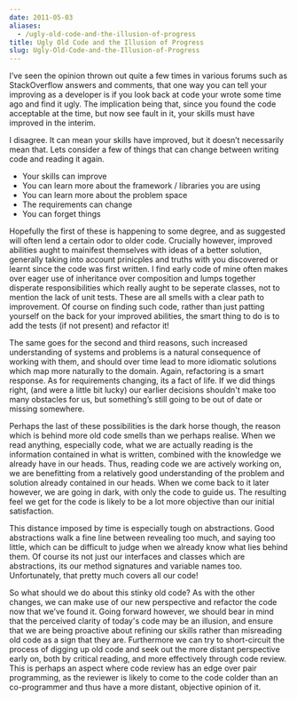 ```yaml
---
date: 2011-05-03
aliases:
  - /ugly-old-code-and-the-illusion-of-progress
title: Ugly Old Code and the Illusion of Progress
slug: Ugly-Old-Code-and-the-Illusion-of-Progress
---
```


I’ve seen the opinion thrown out quite a few times in various forums such as StackOverflow answers and comments, that one way you can tell your improving as a developer is if you look back at code your wrote some time ago and find it ugly. The implication being that, since you found the code acceptable at the time, but now see fault in it, your skills must have improved in the interim.
 
I disagree. It can mean your skills have improved, but it doesn’t necessarily mean that. Lets consider a few of things that can change between writing code and reading it again.

* Your skills can improve
* You can learn more about the framework / libraries you are using
* You can learn more about the problem space
* The requirements can change
* You can forget things

Hopefully the first of these is happening to some degree, and as suggested will often lend a certain odor to older code. Crucially however, improved abilities aught to mainifest themselves with ideas of a better solution, generally taking into account prinicples and truths with you discovered or learnt since the code was first written. I find early code of mine often makes over eager use of inheritance over composition and lumps together disperate responsibilities which really aught to be seperate classes, not to mention the lack of unit tests. These are all smells with a clear path to improvement. Of course on finding such code, rather than just patting yourself on the back for your improved abilities, the smart thing to do is to add the tests (if not present) and refactor it!
 
The same goes for the second and third reasons, such increased understanding of systems and problems is a natural consequence of working with them, and should over time lead to more idiomatic solutions which map more naturally to the domain. Again, refactoring is a smart response.
As for requirements changing, its a fact of life. If we did things right, (and were a little bit lucky) our earlier decisions shouldn't make too many obstacles for us, but something’s still going to be out of date or missing somewhere.

Perhaps the last of these possibilities is the dark horse though, the reason which is behind more old code smells than we perhaps realise. When we read anything, especially code, what we are actually reading is the information contained in what is written, combined with the knowledge we already have in our heads. Thus, reading code we are actively working on, we are benefitting from a relatively good understanding of the problem and solution already contained in our heads. When we come back to it later however, we are going in dark, with only the code to guide us. The resulting feel we get for the code is likely to be a lot more objective than our initial satisfaction.

This distance imposed by time is especially tough on abstractions. Good abstractions walk a fine line between revealing too much, and saying too little, which can be difficult to judge when we already know what lies behind them. Of course its not just our interfaces and classes which are abstractions, its our method signatures and variable names too. Unfortunately, that pretty much covers all our code!

So what should we do about this stinky old code? As with the other changes, we can make use of our new perspective and refactor the code now that we’ve found it. Going forward however, we should bear in mind that the perceived clarity of today's code may be an illusion, and ensure that we are being proactive about refining our skills rather than misreading old code as a sign that they are. Furthermore we can try to short-circuit the process of digging up old code and seek out the more distant perspective early on, both by critical reading, and more effectively through code review. This is perhaps an aspect where code review has an edge over pair programming, as the reviewer is likely to come to the code colder than an co-programmer and thus have a more distant, objective opinion of it.